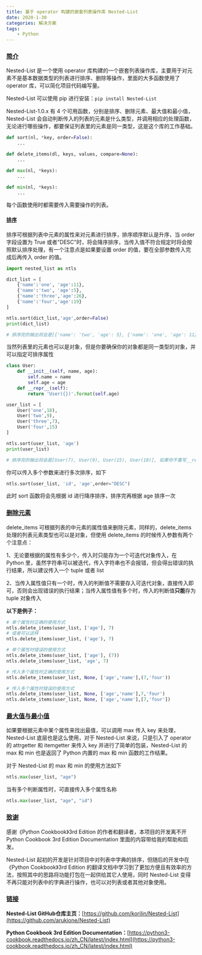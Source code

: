 ```yaml
---
title: 基于 operator 构建的嵌套列表操作库 Nested-List
date: 2020-1-30
categories: 解决方案
tags:
    - Python
---
```


### [简介](#简介)

Nested-List 是一个使用 operator 库构建的一个嵌套列表操作库，主要用于对元素不是基本数据类型的列表进行排序、删除等操作，里面的大多函数使用了 operator 库，可以简化项目代码编写量。

Nested-List 可以使用 pip 进行安装：`pip install Nested-List`

Nested-List-1.0.x 有 4 个可用函数，分别是排序、删除元素、最大值和最小值，Nested-List 会自动判断传入的列表的元素是什么类型，并调用相应的处理函数，无论进行哪些操作，都要保证列表里的元素是同一类型，这是这个库的工作基础。

```Python
def sort(nl, *key, order=False):
    ...

def delete_items(dl, keys, values, compare=None):
    ...

def max(nl, *keys):
    ...

def min(nl, *keys):
    ...
```

每个函数使用时都需要传入需要操作的列表。

<!-- more -->

#### [排序](#排序)

排序可根据列表中元素的属性来对元素进行排序，排序顺序默认是升序，当 order 字段设置为 True 或者"DESC"时，将会降序排序，当传入值不符合规定时将会按照默认排序处理，有一个注意点是如果要设置 order 的值，要在全部参数传入完成后再传入 order 的值。

```Python
import nested_list as ntls

dict_list = [
    {'name':'one', 'age':11},
    {'name':'two', 'age':5},
    {'name':'three','age':26},
    {'name':'four','age':19}
]

ntls.sort(dict_list,'age',order=False)
print(dict_list)

# 排序完的输出将会是[{'name': 'two', 'age': 5}, {'name': 'one', 'age': 11}, {'name': 'four', 'age': 19}, {'name': 'three', 'age': 26}]
```

当然列表里的元素也可以是对象，但是你要确保你的对象都是同一类型的对象，并可以指定可排序属性

```Python
class User:
    def __init__(self, name, age):
        self.name = name
        self.age = age
    def __repr__(self):
        return 'User({})'.format(self.age)

user_list = [
    User('one',18),
    User('two',9),
    User('three',7),
    User('four',15)
]

ntls.sort(user_list, 'age')
print(user_list)

# 排序完的输出将会是[User(7), User(9), User(15), User(18)], 如果你不重写__repr__, 那么将会打印的列表里将会是对象信息, 你将看不到排序效果
```

你可以传入多个参数来进行多次排序，如下

```Python
ntls.sort(user_list, 'id', 'age',order="DESC")
```

此时 sort 函数将会先根据 id 进行降序排序，排序完再根据 age 排序一次

### [删除元素](#删除元素)

delete_items 可根据列表的中元素的属性值来删除元素，同样的，delete_items 处理的列表元素类型也可以是对象，但使用 delete_items 的时候传入参数有两个个注意点：

1、无论要根据的属性有多少个，传入时只能存为一个可迭代对象传入，在 Python 里，虽然字符串可以被迭代，传入字符串也不会报错，但会得出错误的执行结果，所以建议传入一个 tuple 或者 list

2、当传入属性值只有一个时，传入的判断值不需要存入可迭代对象，直接传入即可，否则会出现错误的执行结果；当传入属性值有多个时，传入的判断值**只能**存为 tuple 对象传入

**以下是例子：**

```Python
# 单个属性时正确的使用方式
ntls.delete_items(user_list, ['age'], 7)
# 或者可以这样
ntls.delete_items(user_list, ('age'), 7)

# 单个属性时错误的使用方式
ntls.delete_items(user_list, ['age'], (7))
ntls.delete_items(user_list, 'age', 7)

# 传入多个属性时正确的使用方式
ntls.delete_items(user_list, None, ['age','name'],(7,'four'))

# 传入多个属性时错误的使用方式
ntls.delete_items(user_list, None, ['age','name'],7,'four')
ntls.delete_items(user_list, None, ['age','name'],[7,'four'])
```

### [最大值与最小值](#最大值与最小值)

如果要根据元素中某个属性来找出最值，可以调用 max 传入 key 来处理，Nested-List 底层也是这么使用，对于 Nested-List 来说，只是引入了 operator 的 attrgetter 和 itemgetter 来传入 key 并进行了简单的包装，Nested-List 的 max 和 min 也是返回了 Python 内置的 max 和 min 函数的工作结果。

对于 Nested-List 的 max 和 min 的使用方法如下

```Python
ntls.max(user_list, "age")
```

当有多个判断属性时，可直接传入多个属性名称

```Python
ntls.max(user_list, "age", "id")
```

### [致谢](#致谢)

感谢《Python Cookbook》3rd Edition 的作者和翻译者，本项目的开发离不开 Python Cookbook 3rd Edition Documentation 里面的内容带给我的帮助和启发。

Nested-List 起初的开发是针对项目中对列表中字典的排序，但随后的开发中在《Python Cookbook》3rd Edition 的翻译文档中学习到了更加方便且有效率的方法，按照其中的思路将功能打包在一起供给其它人使用，同时 Nested-List 变得不再只能对列表中的字典进行操作，也可以对列表或者其他对象使用。

### [链接](#链接)

**Nested-List GitHub仓库主页：**[https://github.com/korilin/Nested-List](https://github.com/arukione/Nested-List)

**Python Cookbook 3rd Edition Documentation：**[https://python3-cookbook.readthedocs.io/zh_CN/latest/index.html](https://python3-cookbook.readthedocs.io/zh_CN/latest/index.html)
